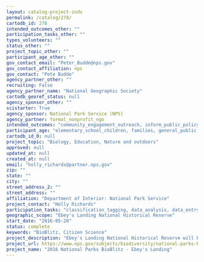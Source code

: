 ```yaml
---
layout: catalog-project-indv
permalink: /catalog/278/
cartodb_id: 278
intended_outcomes_other: ""
participation_tasks_other: ""
types_volunteers: ""
status_other: ""
project_topic_other: ""
participant_age_other: ""
gov_contact_email: "Peter_Budde@nps.gov"
gov_contact_affiliation: nps
gov_contact: "Pete Budde"
agency_partner_other: ""
recruiting: False
agency_partner_name: "National Geographic Society"
cartodb_georef_status: null
agency_sponsor_other: ""
scistarter: True
agency_sponsor: National Park Service (NPS)
agency_partner: formal_nonprofit_ngo
intended_outcomes: "community_engagement_outreach, inform_public_policy, io_education, operational_integration_use, research_advancement"
participant_age: "elementary_school_children, families, general_public, middle_school_children, targeted_group, teens"
cartodb_id_0: null
project_topic: "Biology, Education, Nature and outdoors"
approved: null
updated_at: null
created_at: null
email: "holly_richards@partner.nps.gov"
zip: ""
state: ""
city: ""
street_address_2: ""
street_address: ""
affiliation: "Department of Interior: National Park Service"
project_contact: "Holly Richards"
participation_tasks: "classification_tagging, data_analysis, data_entry, finding_entities, identification, learning, observation, site_selection_description, specimen_sample_collection"
geographic_scope: "Ebey's Landing National Historical Reserve"
start_date: "2016-05-20"
status: complete
keywords: "BioBlitz, Citizen Science"
project_description: "Ebey's Landing National Historical Reserve will be part of the 2016 BioBlitz showcase event in the Pacific Northwest exploring organisms in all taxonomic groups."
project_url: https://www.nps.gov/subjects/biodiversity/national-parks-bioblitz.htm
project_name: "2016 National Parks BioBlitz - Ebey's Landing"
---
```

